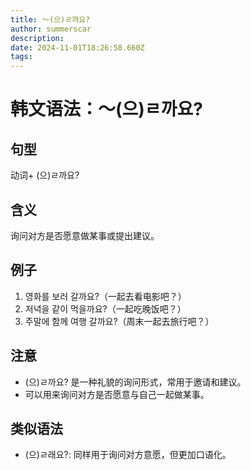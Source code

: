 ```yaml
---
title: 〜(으)ㄹ까요?
author: summerscar
description:
date: 2024-11-01T18:26:58.660Z
tags:
---
```


# 韩文语法：〜(으)ㄹ까요?
## 句型
动词+ (으)ㄹ까요?
## 含义
询问对方是否愿意做某事或提出建议。
## 例子
1. <Speak>영화를 보러 갈까요?</Speak>（一起去看电影吧？）
2. <Speak>저녁을 같이 먹을까요?</Speak>（一起吃晚饭吧？）
3. <Speak>주말에 함께 여행 갈까요?</Speak>（周末一起去旅行吧？）
## 注意
- (으)ㄹ까요? 是一种礼貌的询问形式，常用于邀请和建议。
- 可以用来询问对方是否愿意与自己一起做某事。
## 类似语法
- (으)ㄹ래요?: 同样用于询问对方意愿，但更加口语化。